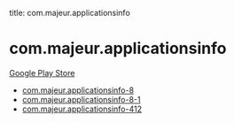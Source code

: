 title: com.majeur.applicationsinfo
# com.majeur.applicationsinfo


[Google Play Store](https://play.google.com/store/apps/details?id=com.majeur.applicationsinfo)


* [com.majeur.applicationsinfo-8](./com.majeur.applicationsinfo-8/)
* [com.majeur.applicationsinfo-8-1](./com.majeur.applicationsinfo-8-1/)
* [com.majeur.applicationsinfo-412](./com.majeur.applicationsinfo-412/)